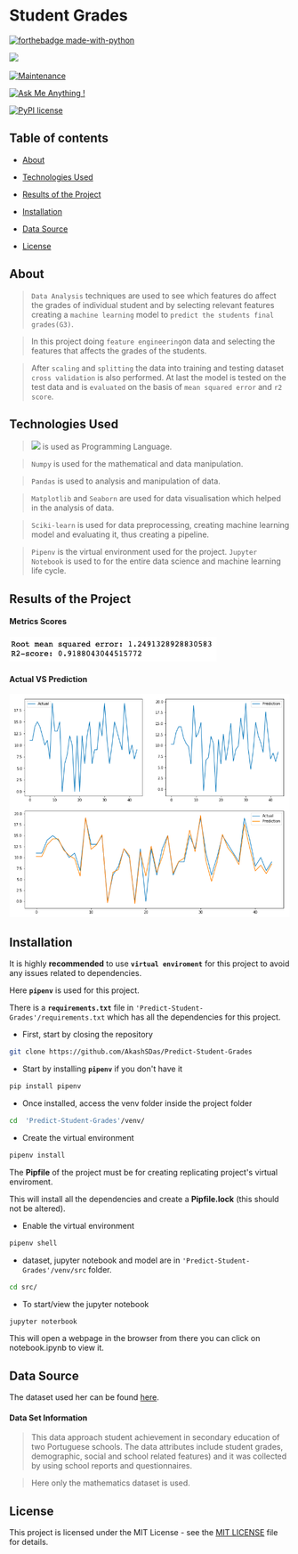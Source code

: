 
  

  

# Student Grades

  

  

  

[![forthebadge made-with-python](http://ForTheBadge.com/images/badges/made-with-python.svg)](https://www.python.org/)

  

  

[![](https://img.shields.io/badge/python-3.8-blue.svg)](https://www.python.org/downloads/release/python-380/)

  

  

[![Maintenance](https://img.shields.io/badge/Maintained%3F-yes-green.svg)](https://github.com/AkashSDas)

  

  

[![Ask Me Anything !](https://img.shields.io/badge/Ask%20me-anything-1abc9c.svg)](https://github.com/AkashSDas)

  

  

[![PyPI license](https://img.shields.io/pypi/l/ansicolortags.svg)](LICENSE)

  

  

  

## Table of contents

  

  

  

*  [About](#about)

  

  

*  [Technologies Used](#technologies-used)

  

  

*  [Results of the Project](#results-of-the-project)

  

  

*  [Installation](#installation)

  


  

  

*  [Data Source](#data-source)

  

  

*  [License](#license)

  

  

  

## About

  

  

  

>`Data Analysis` techniques are used to see which features do affect the grades of individual student and by selecting relevant features creating a `machine learning` model to `predict the students final grades(G3)`.

  

 
> In this project doing `feature engineering`on data and selecting the features that affects the grades of the students.
  

> After `scaling` and `splitting` the data into training and testing dataset `cross validation` is also performed. At last the model is tested on the test data and is `evaluated` on the basis of `mean squared error` and `r2 score`.

  

  

## Technologies Used

  

  

> [![](https://img.shields.io/badge/python-3.8-blue.svg)](https://www.python.org/downloads/release/python-380/) is used as Programming Language.

  

  

> `Numpy` is used for the mathematical and data manipulation.

  

  

> `Pandas` is used to analysis and manipulation of data.

  

  

> `Matplotlib` and `Seaborn` are used for data visualisation which helped in the analysis of data.
  

> `Sciki-learn` is used for data preprocessing, creating machine learning model and evaluating it, thus creating a pipeline.

  

  

> `Pipenv` is the virtual environment used for the project. `Jupyter Notebook` is used to for the entire data science and machine learning life cycle.

  

  

## Results of the Project


  

  

#### Metrics Scores

  

  

![Metrics Scores](https://github.com/AkashSDas/Predict-Student-Grades/blob/master/project-results-images/metrics-scores.png)

  

  

#### Actual VS Prediction

  

  

![Metrics Scores](https://github.com/AkashSDas/Predict-Student-Grades/blob/master/project-results-images/actual-vs-prediction.png)

  

  

## Installation

  

  

  

It is highly **recommended** to use **`virtual enviroment`** for this project to avoid any issues related to dependencies.

  

  

  

Here **`pipenv`** is used for this project.

  

  

  

There is a **`requirements.txt`** file in `'Predict-Student-Grades'/requirements.txt` which has all the dependencies for this project.

  

  

  

- First, start by closing the repository

  

  

  

```bash
git clone https://github.com/AkashSDas/Predict-Student-Grades
```

  

  

  

- Start by installing **`pipenv`** if you don't have it

  

  

```bash
pip install pipenv
```

  

  

  

- Once installed, access the venv folder inside the project folder

  

  

```bash
cd  'Predict-Student-Grades'/venv/
```

  

  

  

- Create the virtual environment

  

  

```bash
pipenv install
```

  

  

The **Pipfile** of the project must be for creating replicating project's virtual enviroment.

  

  

  

This will install all the dependencies and create a **Pipfile.lock** (this should not be altered).

  

  

  

- Enable the virtual environment

  

  

```bash
pipenv shell
```

  

  

  

- dataset, jupyter notebook and model are in `'Predict-Student-Grades'/venv/src` folder.

  

  

  

```bash
cd src/
```

  

  

  

- To start/view the jupyter notebook

  

  

```bash
jupyter noterbook
```

  

  

  

This will open a webpage in the browser from there you can click on notebook.ipynb to view it.

 

  

  

## Data Source


The dataset used her can be found <a href='https://archive.ics.uci.edu/ml/datasets/Student+Performance'>here</a>.

#### Data Set Information

>This data approach student achievement in secondary education of two Portuguese schools. The data attributes include student grades, demographic, social and school related features) and it was collected by using school reports and questionnaires. 

>Here only the mathematics dataset is used.

  

  

  

## License

  

  

  

This project is licensed under the MIT License - see the [MIT LICENSE](LICENSE) file for details.
